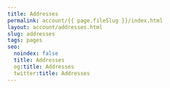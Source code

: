 ```yaml
---
title: Addresses
permalink: account/{{ page.fileSlug }}/index.html
layout: account/addresses.html
slug: addresses
tags: pages
seo:
  noindex: false
  title: Addresses
  og:title: Addresses
  twitter:title: Addresses
---
```



